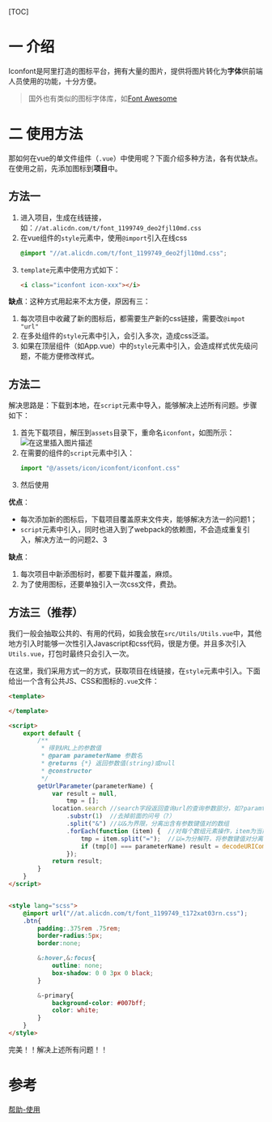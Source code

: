 [TOC]

# 一 介绍
Iconfont是阿里打造的图标平台，拥有大量的图片，提供将图片转化为**字体**供前端人员使用的功能，十分方便。
>国外也有类似的图标字体库，如[Font Awesome][1]

# 二 使用方法
那如何在vue的单文件组件（`.vue`）中使用呢？下面介绍多种方法，各有优缺点。在使用之前，先添加图标到**项目**中。

## 方法一
1. 进入项目，生成在线链接，如：`//at.alicdn.com/t/font_1199749_deo2fjl10md.css`
2. 在vue组件的`style`元素中，使用`@import`引入在线css
	```css
	@import "//at.alicdn.com/t/font_1199749_deo2fjl10md.css";
	```
3. `template`元素中使用方式如下：
    ```html
    <i class="iconfont icon-xxx"></i>
    ```

**缺点**：这种方式用起来不太方便，原因有三：

1. 每次项目中收藏了新的图标后，都需要生产新的css链接，需要改`@impot "url"`
2. 在多处组件的`style`元素中引入，会引入多次，造成css泛滥。
3. 如果在顶层组件（如App.vue）中的`style`元素中引入，会造成样式优先级问题，不能方便修改样式。

## 方法二
解决思路是：下载到本地，在`script`元素中导入，能够解决上述所有问题。步骤如下：
1. 首先下载项目，解压到`assets`目录下，重命名`iconfont`，如图所示：
![在这里插入图片描述](.Vue%E4%B8%8EIconfont/2019052011461690.png)
2. 在需要的组件的`script`元素中引入：
	```javascript
	import "@/assets/icon/iconfont/iconfont.css"
	```
3. 然后使用

**优点**：
* 每次添加新的图标后，下载项目覆盖原来文件夹，能够解决方法一的问题1；
* `script`元素中引入，同时也进入到了webpack的依赖图，不会造成重复引入，解决方法一的问题2、3

**缺点**：

1. 每次项目中新添图标时，都要下载并覆盖，麻烦。
2. 为了使用图标，还要单独引入一次css文件，费劲。

## 方法三（推荐）
我们一般会抽取公共的、有用的代码，如我会放在`src/Utils/Utils.vue`中，其他地方引入时能够一次性引入Javascript和css代码，很是方便。并且多次引入`Utils.vue`，打包时最终只会引入一次。

在这里，我们采用方式一的方式，获取项目在线链接，在`style`元素中引入。下面给出一个含有公共JS、CSS和图标的`.vue`文件：
```html
<template>

</template>

<script>
    export default {
        /**
         * 得到URL上的参数值
         * @param parameterName 参数名
         * @returns {*} 返回参数值(string)或null
         * @constructor
         */
        getUrlParameter(parameterName) {
            var result = null,
                tmp = [];
            location.search	//search字段返回查询url的查询参数部分，如?paramter=value&parameter2=value2
                .substr(1)	//去掉前面的问号（?）
                .split("&")	//以&为界限，分离出含有参数键值对的数组
                .forEach(function (item) {  //对每个数组元素操作，item为当前元素
                    tmp = item.split("=");	//以=为分解符，将参数键值对分离
                    if (tmp[0] === parameterName) result = decodeURIComponent(tmp[1]);//对参数值解码
                });
            return result;
        }
    }
</script>


<style lang="scss">
    @import url("//at.alicdn.com/t/font_1199749_t172xat03rn.css");
    .btn{
        padding:.375rem .75rem;
        border-radius:5px;
        border:none;

        &:hover,&:focus{
            outline: none;
            box-shadow: 0 0 3px 0 black;
        }

        &-primary{
            background-color: #007bff;
            color: white;
        }
    }
</style>
```
完美！！解决上述所有问题！！
# 参考
[帮助-使用](https://www.iconfont.cn/help/detail?spm=a313x.7781069.1998910419.d0091c141&helptype=code)

[1]:http://fontawesome.dashgame.com/
[2]:https://www.iconfont.cn/home/index?spm=a313x.7781069.1998910419.2